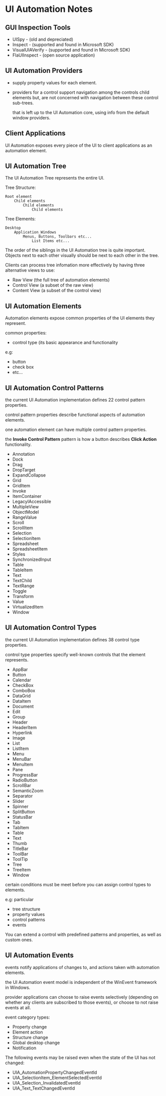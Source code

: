 # UI Automation Notes

## GUI Inspection Tools

- UISpy - (old and depreciated)
- Inspect - (supported and found in Microsoft SDK)
- VisualUIAVerify - (supported and found in Microsoft SDK)
- FlaUIInspect - (open source application)


## UI Automation Providers

- supply property values for each element.
- providers for a control support navigation among the controls child elements but, are not concerned with navigation between these control sub-trees.

    that is left up to the UI Automation core, using info from the default window providers.


## Client Applications

UI Automation exposes every piece of the UI to client applications as an automation element.


## UI Automation Tree

The UI Automation Tree represents the entire UI.

Tree Structure:

    Root element
        Child elements
            Child elements
                Child elements


Tree Elements:

    Desktop
        Application_Windows
            Menus, Buttons, Toolbars etc...
                List Items etc...


The order of the siblings in the UI Automation tree is quite important.
Objects next to each other visually should be next to each other in the tree.

Clients can process tree infomation more effectively by having three alternative views to use:

- Raw View              (the full tree of automation elements)
- Control View          (a subset of the raw view)
- Content View          (a subset of the control view)



## UI Automation Elements

Automation elements expose common properties of the UI elements they represent.

common properties:

- control type              (its basic appearance and functionality 

e.g:

- button
- check box
- etc...


## UI Automation Control Patterns

the current UI Automation implementation defines 22 control pattern properties.

control pattern properties describe functional aspects of automation elements.

one automation element can have multiple control pattern properties.

the __Invoke Control Pattern__ pattern is how a button describes __Click Action__ functionality.

- Annotation
- Dock
- Drag
- DropTarget
- ExpandCollapse
- Grid
- GridItem
- Invoke
- ItemContainer
- LegacyIAccessible
- MultipleView
- ObjectModel
- RangeValue
- Scroll
- ScrollItem
- Selection
- SelectionItem
- Spreadsheet
- SpreadsheetItem
- Styles
- SynchronizedInput
- Table
- TableItem
- Text
- TextChild
- TextRange
- Toggle
- Transform
- Value
- VirtualizedItem
- Window


## UI Automation Control Types

the current UI Automation implementation defines 38 control type properties.

control type properties specify well-known controls that the element represents.

- AppBar
- Button
- Calendar
- CheckBox
- ComboBox
- DataGrid
- DataItem
- Document
- Edit
- Group
- Header
- HeaderItem
- Hyperlink
- Image
- List
- ListItem
- Menu
- MenuBar
- MenuItem
- Pane
- ProgressBar
- RadioButton
- ScrollBar
- SemanticZoom
- Separator
- Slider
- Spinner
- SplitButton
- StatusBar
- Tab
- TabItem
- Table
- Text
- Thumb
- TitleBar
- ToolBar
- ToolTip
- Tree
- TreeItem
- Window

certain conditions must be meet before you can assign control types to elements.

e.g: particular

- tree structure
- property values
- control patterns
- events

You can extend a control with predefined patterns and properties, as well as custom ones.


## UI Automation Events

events notify applications of changes to, and actions taken with automation elements.

the UI Automation event model is independent of the WinEvent framework in Windows.

provider applications can choose to raise events selectively (depending on whether any clients are subscribed to those events), or choose to not raise events at all.

event category types:

- Property change
- Element action
- Structure change
- Global desktop change
- Notification

The following events may be raised even when the state of the UI has not changed:

- UIA_AutomationPropertyChangedEventId
- UIA_SelectionItem_ElementSelectedEventId
- UIA_Selection_InvalidatedEventId
- UIA_Text_TextChangedEventId

